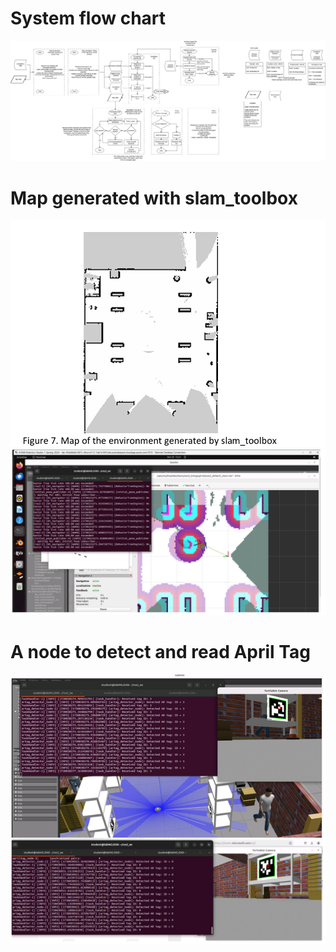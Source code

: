 # System flow chart 

![Small image](System_overview.png)

# Map generated with slam_toolbox

![Small image](Map_generated_by_slam_tool_box.png)
![Small image](nav2_stack.png)


# A node to detect and read April Tag 

![Small image](April_tag_reading.png)
